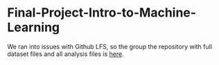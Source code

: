 # Final-Project-Intro-to-Machine-Learning
We ran into issues with Github LFS, so the group the repository with full dataset files and all analysis files is [here](https://github.com/mconwa20/Final-project.git).
